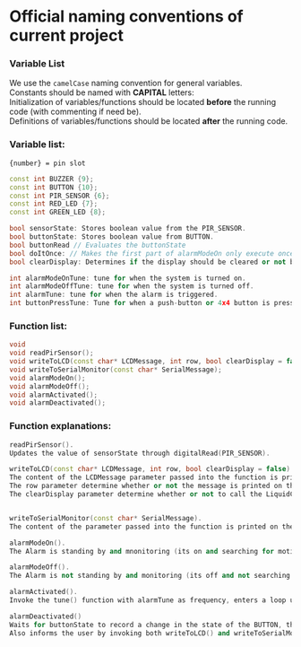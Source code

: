 # Official naming conventions of current project

### Variable List  
We use the `camelCase` naming convention for general variables.   
Constants should be named with **CAPITAL** letters:  
Initialization of variables/functions should be located **before** the running code (with commenting if need be).  
Definitions of variables/functions should be located **after** the running code.  

### Variable list:    
`{number} = pin slot`  

```cpp
const int BUZZER {9};
const int BUTTON {10};
const int PIR_SENSOR {6};
const int RED_LED {7};
const int GREEN_LED {8};

bool sensorState: Stores boolean value from the PIR_SENSOR.
bool buttonState: Stores boolean value from BUTTON.
bool buttonRead // Evaluates the buttonState
bool doItOnce: // Makes the first part of alarmModeOn only execute once per call. 
bool clearDisplay: Determines if the display should be cleared or not before printing. 

int alarmModeOnTune: tune for when the system is turned on.
int alarmModeOffTune: tune for when the system is turned off.
int alarmTune: tune for when the alarm is triggered.
int buttonPressTune: Tune for when a push-button or 4x4 button is pressed. 
```

### Function list: 
```cpp
void
void readPirSensor();
void writeToLCD(const char* LCDMessage, int row, bool clearDisplay = false);
void writeToSerialMonitor(const char* SerialMessage);
void alarmModeOn();
void alarmModeOff();
void alarmActivated();
void alarmDeactivated();

```

### Function explanations:
```cpp
readPirSensor().
Updates the value of sensorState through digitalRead(PIR_SENSOR).

writeToLCD(const char* LCDMessage, int row, bool clearDisplay = false).
The content of the LCDMessage parameter passed into the function is printed on the LCD display using the LiquidCrystal class’ print() method.
The row parameter determine whether or not the message is printed on the first or second line.
The clearDisplay parameter determine whether or not to call the LiquidCrystal class' .clear() method before printing, has false as default value.


writeToSerialMonitor(const char* SerialMessage).
The content of the parameter passed into the function is printed on the Serial monitor using the Serial objects. print() method.

alarmModeOn().
The Alarm is standing by and mnonitoring (its on and searching for motion)

alarmModeOff().
The Alarm is not standing by and monitoring (its off and not searching for motion)

alarmActivated().
Invoke the tune() function with alarmTune as frequency, enters a loop until alarmDeactivated() is invoked by pressing the button while in the loop.

alarmDeactivated()
Waits for buttonState to record a change in the state of the BUTTON, thereafter proceed with breaking out of the loop caused by alarmRinging(), followed immediately by invoking noTune(BUZZER) to turn off the alarm. 
Also informs the user by invoking both writeToLCD() and writeToSerialMonitor to tell them that the alarm has been deactivated.
```
